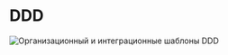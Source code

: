 # DDD

![Организационный и интеграционные шаблоны DDD](http://www.plantuml.com/plantuml/uml/bP313e8m38RlFeKUTfGEZ8gU22aFCc4H4XXaT9huzBesSLwzVFmftxzcgrOodi8qRdQ3QyVGsU37RK-qh5S0RvxPVQ0-tC9gVJixiewoTfx0llhviUyC829CPd2WKAjBep1NfOwvFZ0b8xDadcNEvkbdteWfvByrvwCgj6Wf9ASGHpRAzl_F5raqgUVCEXM_bK9_hfmjySagwxhuVGC0)
